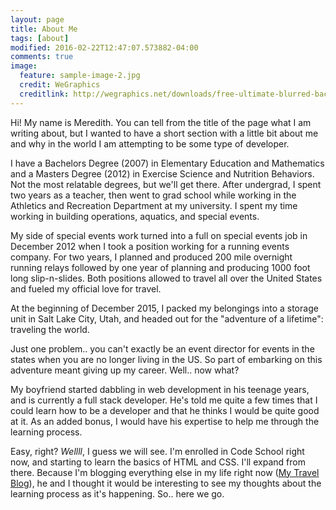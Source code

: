 ```yaml
---
layout: page
title: About Me
tags: [about]
modified: 2016-02-22T12:47:07.573882-04:00
comments: true
image:
  feature: sample-image-2.jpg
  credit: WeGraphics
  creditlink: http://wegraphics.net/downloads/free-ultimate-blurred-background-pack/
---
```


Hi! My name is Meredith. You can tell from the title of the page what I am writing about, but I wanted to have a short section with a little bit about me and why in the world I am attempting to be some type of developer. 
 
I have a Bachelors Degree (2007) in Elementary Education and Mathematics and a Masters Degree (2012) in Exercise Science and Nutrition Behaviors. Not the most relatable degrees, but we'll get there. After undergrad, I spent two years as a teacher, then went to grad school while working in the Athletics and Recreation Department at my university. I spent my time working in building operations, aquatics, and special events.  

My side of special events work turned into a full on special events job in December 2012 when I took a position working for a running events company. For two years, I planned and produced 200 mile overnight running relays followed by one year of planning and producing 1000 foot long slip-n-slides. Both positions allowed to travel all over the United States and fueled my official love for travel.  

At the beginning of December 2015, I packed my belongings into a storage unit in Salt Lake City, Utah, and headed out for the "adventure of a lifetime": traveling the world.  

Just one problem.. you can't exactly be an event director for events in the states when you are no longer living in the US. So part of embarking on this adventure meant giving up my career. Well.. now what?  

My boyfriend started dabbling in web development in his teenage years, and is currently a full stack developer. He's told me quite a few times that I could learn how to be a developer and that he thinks I would be quite good at it. As an added bonus, I would have his expertise to help me through the learning process.  

Easy, right? _Wellll_, I guess we will see. I'm enrolled in Code School right now, and starting to learn the basics of HTML and CSS. I'll expand from there. Because I'm blogging everything else in my life right now ([My Travel Blog](http://meredal.wordpress.com)), he and I thought it would be interesting to see my thoughts about the learning process as it's happening. So.. here we go.
